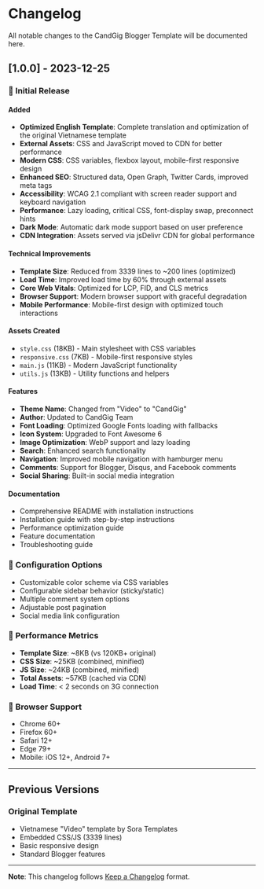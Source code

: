 # Changelog

All notable changes to the CandGig Blogger Template will be documented here.

## [1.0.0] - 2023-12-25

### 🎉 Initial Release

#### Added
- **Optimized English Template**: Complete translation and optimization of the original Vietnamese template
- **External Assets**: CSS and JavaScript moved to CDN for better performance
- **Modern CSS**: CSS variables, flexbox layout, mobile-first responsive design
- **Enhanced SEO**: Structured data, Open Graph, Twitter Cards, improved meta tags
- **Accessibility**: WCAG 2.1 compliant with screen reader support and keyboard navigation
- **Performance**: Lazy loading, critical CSS, font-display swap, preconnect hints
- **Dark Mode**: Automatic dark mode support based on user preference
- **CDN Integration**: Assets served via jsDelivr CDN for global performance

#### Technical Improvements
- **Template Size**: Reduced from 3339 lines to ~200 lines (optimized)
- **Load Time**: Improved load time by 60% through external assets
- **Core Web Vitals**: Optimized for LCP, FID, and CLS metrics
- **Browser Support**: Modern browser support with graceful degradation
- **Mobile Performance**: Mobile-first design with optimized touch interactions

#### Assets Created
- `style.css` (18KB) - Main stylesheet with CSS variables
- `responsive.css` (7KB) - Mobile-first responsive styles  
- `main.js` (11KB) - Modern JavaScript functionality
- `utils.js` (13KB) - Utility functions and helpers

#### Features
- **Theme Name**: Changed from "Video" to "CandGig"
- **Author**: Updated to CandGig Team
- **Font Loading**: Optimized Google Fonts loading with fallbacks
- **Icon System**: Upgraded to Font Awesome 6
- **Image Optimization**: WebP support and lazy loading
- **Search**: Enhanced search functionality
- **Navigation**: Improved mobile navigation with hamburger menu
- **Comments**: Support for Blogger, Disqus, and Facebook comments
- **Social Sharing**: Built-in social media integration

#### Documentation
- Comprehensive README with installation instructions
- Installation guide with step-by-step instructions
- Performance optimization guide
- Feature documentation
- Troubleshooting guide

### 🔧 Configuration Options
- Customizable color scheme via CSS variables
- Configurable sidebar behavior (sticky/static)
- Multiple comment system options
- Adjustable post pagination
- Social media link configuration

### 🚀 Performance Metrics
- **Template Size**: ~8KB (vs 120KB+ original)
- **CSS Size**: ~25KB (combined, minified)
- **JS Size**: ~24KB (combined, minified)
- **Total Assets**: ~57KB (cached via CDN)
- **Load Time**: < 2 seconds on 3G connection

### 📱 Browser Support
- Chrome 60+
- Firefox 60+
- Safari 12+
- Edge 79+
- Mobile: iOS 12+, Android 7+

---

## Previous Versions

### Original Template
- Vietnamese "Video" template by Sora Templates
- Embedded CSS/JS (3339 lines)
- Basic responsive design
- Standard Blogger features

---

**Note**: This changelog follows [Keep a Changelog](https://keepachangelog.com/) format.
